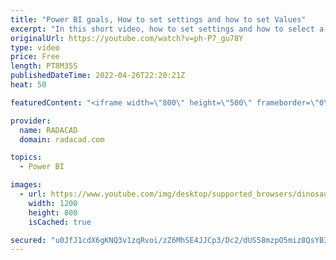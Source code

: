 ```yaml
---
title: "Power BI goals, How to set settings and how to set Values"
excerpt: "In this short video, how to set settings and how to select a value for target goal has been shown."
originalUrl: https://youtube.com/watch?v=ph-P7_gu78Y
type: video
price: Free
length: PT8M35S
publishedDateTime: 2022-04-26T22:20:21Z
heat: 50

featuredContent: "<iframe width=\"800\" height=\"500\" frameborder=\"0\" src=\"https://www.youtube.com/embed/ph-P7_gu78Y\" allow=\"accelerometer; autoplay; encrypted-media; gyroscope; picture-in-picture\" allowfullscreen></iframe>"

provider:
  name: RADACAD
  domain: radacad.com

topics:
  - Power BI

images:
  - url: https://www.youtube.com/img/desktop/supported_browsers/dinosaur.png
    width: 1200
    height: 800
    isCached: true

secured: "u0JfJ1cdX6gKNQ3v1zqRvoi/zZ6MhSE4JJCp3/Dc2/dUS58mzpO5miz8QsYB3o2ygCE0JMFDYVW0R82vg8MarVuL8R1Fi5LCtAz5jZq2LqcI5krXz6ssiZN4+Gyd4+mNbX6zjxtPLX6Cn7vXxcOlYx4pdmLzUJZt3qD/yZiozZA9VYtG3ga8fhJeFFxHB2Kiaq0mkC/PJaA7tl/X2bjP1WrydL4B/cf69na0AZ9EJnxbAgmu8srsDRNlELpXZTUmvYQLR6wy1ywsMYgJEDDzicgO/alBcH/hDK51cA+/b8KmHdMBL5au/l06weAT0mAaqfUQ4QfelqL70myjAIRJrYJnrAdRUrv1HOhIjtoqY1sUUMUnjF2pjsga/hBbF+EUoAyWHQP9LwixoMyyTKgv+QXwvQeM9E6VsIsvzAFjWOk=;QSQNjAJi1iSFGAbUzbux5w=="
---
```


